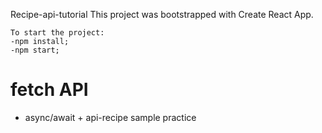 Recipe-api-tutorial
This project was bootstrapped with Create React App.


```
To start the project: 
-npm install;
-npm start;

```
# fetch API
* async/await + api-recipe sample practice
